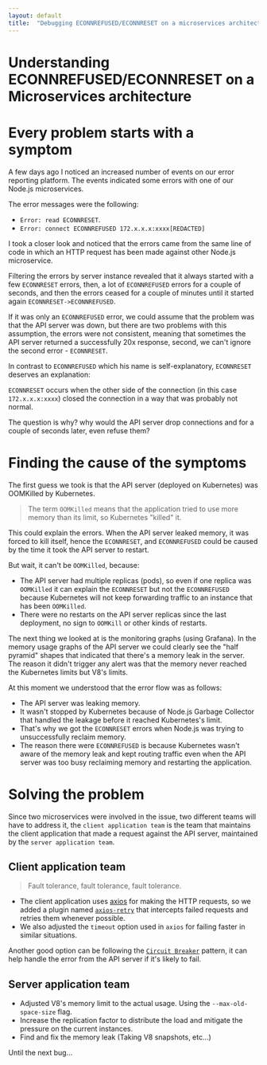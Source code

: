 ```yaml
---
layout: default
title:  "Debugging ECONNREFUSED/ECONNRESET on a microservices architecture"
---
```


# Understanding ECONNREFUSED/ECONNRESET on a Microservices architecture

# Every problem starts with a symptom
A few days ago I noticed an increased number of events on our error reporting platform. The events indicated some errors with one of our Node.js microservices.

The error messages were the following:
- `Error: read ECONNRESET`. 
- `Error: connect ECONNREFUSED 172.x.x.x:xxxx[REDACTED]`

I took a closer look and noticed that the errors came from the same line of code in which an HTTP request has been made against other Node.js microservice.

Filtering the errors by server instance revealed that it always started with a few `ECONNRESET` errors, then, a lot of `ECONNREFUSED` errors for a couple of seconds, and then the errors ceased for a couple of minutes until it started again `ECONNRESET->ECONNREFUSED`.

If it was only an `ECONNREFUSED` error, we could assume that the problem was that the API server was down, but there are two problems with this assumption, the errors were not consistent, meaning that sometimes the API server returned a successfully 20x response, second, we can't ignore the second error - `ECONNRESET`.

In contrast to `ECONNREFUSED` which his name is self-explanatory, `ECONNRESET` deserves an explanation:

`ECONNRESET` occurs when the other side of the connection (in this case `172.x.x.x:xxxx`) closed the connection in a way that was probably not normal.

The question is why? why would the API server drop connections and for a couple of seconds later, even refuse them?

# Finding the cause of the symptoms
The first guess we took is that the API server (deployed on Kubernetes) was OOMKilled by Kubernetes.

> The term `OOMKilled` means that the application tried to use more memory than its limit, so Kubernetes "killed" it.

This could explain the errors. When the API server leaked memory, it was forced to kill itself, hence the `ECONNRESET`, and `ECONNREFUSED` could be caused by the time it took the API server to restart.

But wait, it can't be `OOMKilled`, because:
- The API server had multiple replicas (pods), so even if one replica was `OOMKilled` it can explain the `ECONNRESET` but not the `ECONNREFUSED` because Kubernetes will not keep forwarding traffic to an instance that has been `OOMKilled`. 
- There were no restarts on the API server replicas since the last deployment, no sign to `OOMKill` or other kinds of restarts.

The next thing we looked at is the monitoring graphs (using Grafana). In the memory usage graphs of the API server we could clearly see the "half pyramid" shapes that indicated that there's a memory leak in the server. The reason it didn't trigger any alert was that the memory never reached the Kubernetes limits but V8's limits.

At this moment we understood that the error flow was as follows:
- The API server was leaking memory.
- It wasn't stopped by Kubernetes because of Node.js Garbage Collector that handled the leakage before it reached Kubernetes's limit.
- That's why we got the `ECONNRESET` errors when Node.js was trying to unsuccessfully reclaim memory.
- The reason there were `ECONNREFUSED` is because Kubernetes wasn't aware of the memory leak and kept routing traffic even when the API server was too busy reclaiming memory and restarting the application.

# Solving the problem

Since two microservices were involved in the issue, two different teams will have to address it, the `client application team` is the team that maintains the client application that made a request against the API server, maintained by the `server application team`.

## Client application team
> Fault tolerance, fault tolerance, fault tolerance.
- The client application uses [axios](https://axios-http.com/) for making the HTTP requests, so we added a plugin named [`axios-retry`](https://github.com/softonic/axios-retry) that intercepts failed requests and retries them whenever possible.
- We also adjusted the `timeout` option used in `axios` for failing faster in similar situations.

Another good option can be following the [`Circuit Breaker`](https://martinfowler.com/bliki/CircuitBreaker.html) pattern, it can help handle the error from the API server if it's likely to fail.


## Server application team
- Adjusted V8's memory limit to the actual usage. Using the `--max-old-space-size` flag.
- Increase the replication factor to distribute the load and mitigate the pressure on the current instances.
- Find and fix the memory leak (Taking V8 snapshots, etc...)


Until the next bug...